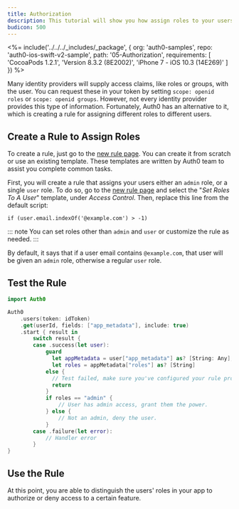 ```yaml
---
title: Authorization
description: This tutorial will show you how assign roles to your users, and use those claims to authorize or deny a user to perform certain actions in the app.
budicon: 500
---
```


<%= include('../../../_includes/_package', {
  org: 'auth0-samples',
  repo: 'auth0-ios-swift-v2-sample',
  path: '05-Authorization',
  requirements: [
    'CocoaPods 1.2.1',
    'Version 8.3.2 (8E2002)',
    'iPhone 7 - iOS 10.3 (14E269)'
  ]
}) %>

Many identity providers will supply access claims, like roles or groups, with the user. You can request these in your token by setting `scope: openid roles` or `scope: openid groups`. However, not every identity provider provides this type of information. Fortunately, Auth0 has an alternative to it, which is creating a rule for assigning different roles to different users.

## Create a Rule to Assign Roles

To create a rule, just go to the [new rule page](${manage_url}/#/rules/new). You can create it from scratch or use an existing template.  These templates are written by Auth0 team to assist you complete common tasks.

First, you will create a rule that assigns your users either an `admin` role, or a single `user` role. To do so, go to the [new rule page](${manage_url}/#/rules/new) and select the "*Set Roles To A User*" template, under *Access Control*. Then, replace this line from the default script:

```
if (user.email.indexOf('@example.com') > -1)
```

::: note
You can set roles other than `admin` and `user` or customize the rule as needed.
:::

By default, it says that if a user email contains `@example.com`, that user will be given an `admin` role, otherwise a regular `user` role.

## Test the Rule

```swift
import Auth0
```

```swift
Auth0
    .users(token: idToken)
    .get(userId, fields: ["app_metadata"], include: true)
    .start { result in
        switch result {
        case .success(let user):
            guard
              let appMetadata = user["app_metadata"] as? [String: Any],
              let roles = appMetadata["roles"] as? [String]
            else {
              // Test failed, make sure you've configured your rule properly (check step 1 thoroughly)
              return
            }
            if roles == "admin" {
                // User has admin access, grant them the power.
            } else {
                // Not an admin, deny the user.
            }
        case .failure(let error):
            // Handler error
        }
}
```

## Use the Rule

At this point, you are able to distinguish the users' roles in your app to authorize or deny access to a certain feature.
